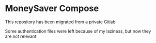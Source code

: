 # MoneySaver Compose

This repository has been migrated from a private Gitlab

Some authentication files were left because of my laziness, but now they are not relevant
